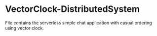 # VectorClock-DistributedSystem
File contains the serverless simple chat application with casual ordering using vector clock.  
